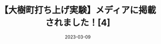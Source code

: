 ---
external: true
url: https://news.yahoo.co.jp/articles/55341cdf1f86f2e475f61c4bab854f4344e10886
title: 【大樹町打ち上げ実験】メディアに掲載されました！[4]
description: 2022年度大樹町打上げ実験
date: 2023-03-09
---